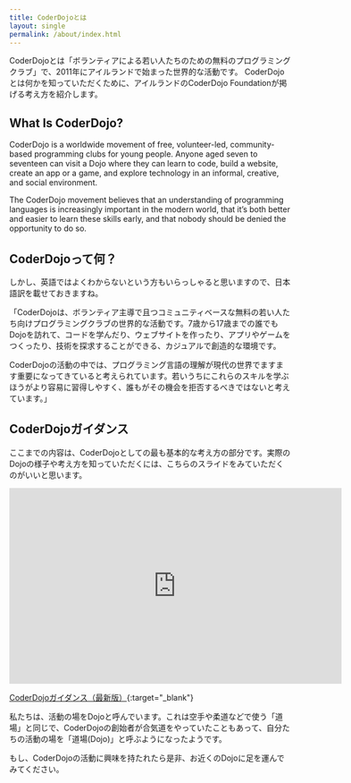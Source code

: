 ```yaml
---
title: CoderDojoとは
layout: single
permalink: /about/index.html
---
```

CoderDojoとは「ボランティアによる若い人たちのための無料のプログラミングクラブ」で、2011年にアイルランドで始まった世界的な活動です。
CoderDojoとは何かを知っていただくために、アイルランドのCoderDojo Foundationが掲げる考え方を紹介します。

## What Is CoderDojo?
CoderDojo is a worldwide movement of free, volunteer-led, community-based programming clubs for young people. Anyone aged seven to seventeen can visit a Dojo where they can learn to code, build a website, create an app or a game, and explore technology in an informal, creative, and social environment.

The CoderDojo movement believes that an understanding of programming languages is increasingly important in the modern world, that it’s both better and easier to learn these skills early, and that nobody should be denied the opportunity to do so.

## CoderDojoって何？
しかし、英語ではよくわからないという方もいらっしゃると思いますので、日本語訳を載せておきますね。

「CoderDojoは、ボランティア主導で且つコミュニティベースな無料の若い人たち向けプログラミングクラブの世界的な活動です。7歳から17歳までの誰でもDojoを訪れて、コードを学んだり、ウェブサイトを作ったり、アプリやゲームをつくったり、技術を探求することができる、カジュアルで創造的な環境です。

CoderDojoの活動の中では、プログラミング言語の理解が現代の世界でますます重要になってきていると考えられています。若いうちにこれらのスキルを学ぶほうがより容易に習得しやすく、誰もがその機会を拒否するべきではないと考えています。」

## CoderDojoガイダンス
ここまでの内容は、CoderDojoとしての最も基本的な考え方の部分です。実際のDojoの様子や考え方を知っていただくには、こちらのスライドをみていただくのがいいと思います。

<iframe  width="595" height="350" allowfullscreen="true" marginheight="0" marginwidth="0" mozallowfullscreen="true" scrolling="no" src="https://docs.google.com/presentation/d/e/2PACX-1vTukDtBzvD62d9rNLBY1kXp8arXJBnB-Lq6YWSW5oZXoeokGLscob1HNYzmD7mIIxhkoQyCJVoFAFvh/embed?start=false&amp;loop=false" webkitallowfullscreen="true" frameborder="0"></iframe>

[CoderDojoガイダンス（最新版）](https://docs.google.com/presentation/d/13t5P1gojsde_gvcvDnPsfHYIqsS-knqWGDxyh3eG8SU/edit#slide=id.p){:target="_blank"}

私たちは、活動の場をDojoと呼んでいます。これは空手や柔道などで使う「道場」と同じで、CoderDojoの創始者が合気道をやっていたこともあって、自分たちの活動の場を「道場(Dojo)」と呼ぶようになったようです。

もし、CoderDojoの活動に興味を持たれたら是非、お近くのDojoに足を運んでみてください。